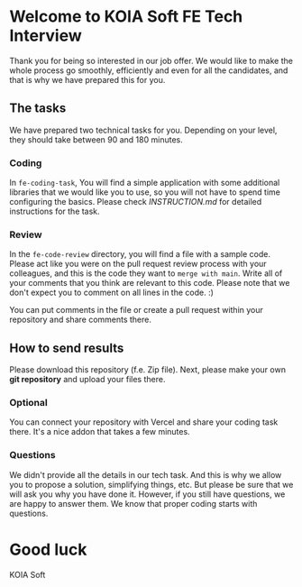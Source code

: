 # Welcome to KOIA Soft FE Tech Interview
Thank you for being so interested in our job offer. We would like to make the whole process go smoothly, efficiently and even for all the candidates, and that is
why we have prepared this for you.

## The tasks

We have prepared two technical tasks for you. Depending on your level, they should take between 90 and 180 minutes.
### Coding

In `fe-coding-task`, You will find a simple application with some additional libraries that we would like you to use, so you will not have to spend time configuring the basics. Please check *INSTRUCTION.md* for detailed instructions for the task.

### Review

In the `fe-code-review` directory, you will find a file with a sample code. Please act like you were on the pull request review process with your colleagues, and this is the code they want to `merge with main`. Write all of your comments that you think are relevant to this code. Please note that we don't expect you to comment on all lines in the code. :)

You can put comments in the file or create a pull request within your repository and share comments there.

## How to send results

Please download this repository (f.e. Zip file). Next, please make your own **git repository** and upload your files there.

### Optional ###
You can connect your repository with Vercel and share your coding task there. It's a nice addon that takes a few minutes.

### Questions ###

We didn't provide all the details in our tech task. And this is why we allow you to propose a solution, simplifying things, etc. But please be sure that we will ask you why you have done it. However, if you still have questions, we are happy to answer them. We know that proper coding starts with questions.

# Good luck

KOIA Soft 
